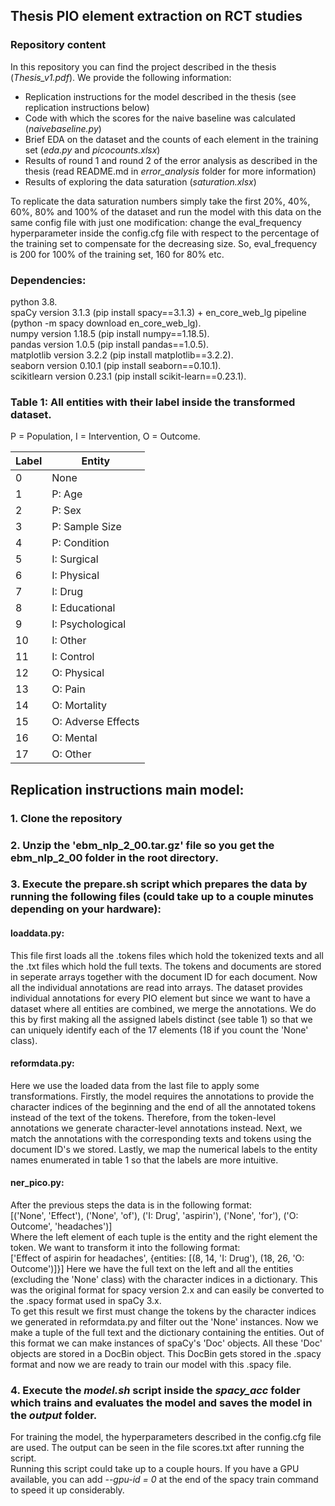## Thesis PIO element extraction on RCT studies

### Repository content
In this repository you can find the project described in the thesis (*Thesis_v1.pdf*). We provide the following information:
- Replication instructions for the model described in the thesis (see replication instructions below)
- Code with which the scores for the naive baseline was calculated (*naivebaseline.py*)
- Brief EDA on the dataset and the counts of each element in the training set (*eda.py* and *picocounts.xlsx*)
- Results of round 1 and round 2 of the error analysis as described in the thesis (read README.md in *error_analysis* folder for more information)
- Results of exploring the data saturation (*saturation.xlsx*)

To replicate the data saturation numbers simply take the first 20%, 40%, 60%, 80% and 100% of the dataset and run the model with this data on the same config file with just one modification: change the eval_frequency hyperparameter inside the config.cfg file with respect to the percentage of the training set to compensate for the decreasing size. So, eval_frequency is 200 for 100% of the training set, 160 for 80% etc.

### Dependencies:
 python 3.8.  
 spaCy version 3.1.3 (pip install spacy==3.1.3) + en_core_web_lg pipeline (python -m spacy download en_core_web_lg).  
 numpy version 1.18.5 (pip install numpy==1.18.5).  
 pandas version 1.0.5 (pip install pandas==1.0.5).  
 matplotlib version 3.2.2 (pip install matplotlib==3.2.2).  
 seaborn version 0.10.1 (pip install seaborn==0.10.1).  
 scikitlearn version 0.23.1 (pip install scikit-learn==0.23.1).  
 
 ### Table 1: All entities with their label inside the transformed dataset.  
 P = Population, I = Intervention, O = Outcome.
 
| Label | Entity             |
|-------|--------------------|
| 0     | None               |
| 1     | P: Age             |
| 2     | P: Sex             |
| 3     | P: Sample Size     |
| 4     | P: Condition       |
| 5     | I: Surgical        |
| 6     | I: Physical        |
| 7     | I: Drug            |
| 8     | I: Educational     |
| 9     | I: Psychological   |
| 10    | I: Other           |
| 11    | I: Control         |
| 12    | O: Physical        |
| 13	   | O: Pain            |
| 14    | O: Mortality       |
| 15    | O: Adverse Effects |
| 16    | O: Mental          |
| 17    | O: Other           |


## Replication instructions main model: 

### 1. Clone the repository
### 2. Unzip the 'ebm_nlp_2_00.tar.gz' file so you get the ebm_nlp_2_00 folder in the root directory.
### 3. Execute the prepare.sh script which prepares the data by running the following files (could take up to a couple minutes depending on your hardware):
  #### loaddata.py:  
  This file first loads all the .tokens files which hold the tokenized texts and all the .txt files which hold the full texts.
  The tokens and documents are stored in seperate arrays together with the document ID for each document. Now all the individual annotations are read into arrays. 
  The dataset provides individual annotations for every PIO element but since we want to have a dataset where all entities are combined, we merge the annotations. 
  We do this by first making all the assigned labels distinct (see table 1) so that we can uniquely identify each of the 17 elements (18 if you count the 'None' class).
    
  #### reformdata.py:   
  Here we use the loaded data from the last file to apply some transformations. 
    Firstly, the model requires the annotations to provide the character indices of the beginning and the end of all the annotated tokens instead of the text of the tokens. 
    Therefore, from the token-level annotations we generate character-level annotations instead. 
    Next, we match the annotations with the corresponding texts and tokens using the document ID's we stored. 
    Lastly, we map the numerical labels to the entity names enumerated in table 1 so that the labels are more intuitive.
  
 ####  ner_pico.py: 
  After the previous steps the data is in the following format:  
    [('None', 'Effect'), ('None', 'of'), ('I: Drug', 'aspirin'), ('None', 'for'), ('O: Outcome', 'headaches')]  
    Where the left element of each tuple is the entity and the right element the token. We want to transform it into the following format:  
    ['Effect of aspirin for headaches', {entities: [(8, 14, 'I: Drug'), (18, 26, 'O: Outcome')]}]
    Here we have the full text on the left and all the entities (excluding the 'None' class) with the character indices in a dictionary.
    This was the original format for spacy version 2.x and can easily be converted to the .spacy format used in spaCy 3.x.  
    To get this result we first must change the tokens by the character indices we generated in reformdata.py and filter out the 'None' instances. 
    Now we make a tuple of the full text and the dictionary containing the entities.
    Out of this format we can make instances of spaCy's 'Doc' objects. All these 'Doc' objects are stored in a DocBin object.
    This DocBin gets stored in the .spacy format and now we are ready to train our model with this .spacy file.  
   
### 4. Execute the *model.sh* script inside the *spacy_acc* folder which trains and evaluates the model and saves the model in the *output* folder.
 For training the model, the hyperparameters described in the config.cfg file are used. The output can be seen in the file scores.txt after running the script.  
 Running this script could take up to a couple hours. If you have a GPU available, you can add *--gpu-id = 0* at the end of the spacy train command to speed it up considerably.
 
 
  
